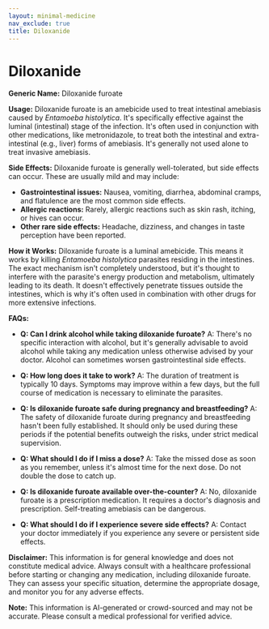 ```yaml
---
layout: minimal-medicine
nav_exclude: true
title: Diloxanide
---
```


# Diloxanide

**Generic Name:** Diloxanide furoate

**Usage:** Diloxanide furoate is an amebicide used to treat intestinal amebiasis caused by *Entamoeba histolytica*.  It's specifically effective against the luminal (intestinal) stage of the infection.  It's often used in conjunction with other medications, like metronidazole, to treat both the intestinal and extra-intestinal (e.g., liver) forms of amebiasis.  It's generally not used alone to treat invasive amebiasis.

**Side Effects:** Diloxanide furoate is generally well-tolerated, but side effects can occur. These are usually mild and may include:

* **Gastrointestinal issues:** Nausea, vomiting, diarrhea, abdominal cramps, and flatulence are the most common side effects.
* **Allergic reactions:**  Rarely, allergic reactions such as skin rash, itching, or hives can occur.
* **Other rare side effects:**  Headache, dizziness, and changes in taste perception have been reported.

**How it Works:** Diloxanide furoate is a luminal amebicide.  This means it works by killing *Entamoeba histolytica* parasites residing in the intestines.  The exact mechanism isn't completely understood, but it's thought to interfere with the parasite's energy production and metabolism, ultimately leading to its death.  It doesn't effectively penetrate tissues outside the intestines, which is why it's often used in combination with other drugs for more extensive infections.

**FAQs:**

* **Q: Can I drink alcohol while taking diloxanide furoate?** A: There's no specific interaction with alcohol, but it's generally advisable to avoid alcohol while taking any medication unless otherwise advised by your doctor. Alcohol can sometimes worsen gastrointestinal side effects.

* **Q: How long does it take to work?** A: The duration of treatment is typically 10 days.  Symptoms may improve within a few days, but the full course of medication is necessary to eliminate the parasites.

* **Q: Is diloxanide furoate safe during pregnancy and breastfeeding?** A:  The safety of diloxanide furoate during pregnancy and breastfeeding hasn't been fully established.  It should only be used during these periods if the potential benefits outweigh the risks, under strict medical supervision.

* **Q: What should I do if I miss a dose?** A: Take the missed dose as soon as you remember, unless it's almost time for the next dose.  Do not double the dose to catch up.

* **Q: Is diloxanide furoate available over-the-counter?** A: No, diloxanide furoate is a prescription medication. It requires a doctor's diagnosis and prescription.  Self-treating amebiasis can be dangerous.

* **Q: What should I do if I experience severe side effects?** A: Contact your doctor immediately if you experience any severe or persistent side effects.


**Disclaimer:** This information is for general knowledge and does not constitute medical advice.  Always consult with a healthcare professional before starting or changing any medication, including diloxanide furoate.  They can assess your specific situation, determine the appropriate dosage, and monitor you for any adverse effects.


**Note:** This information is AI-generated or crowd-sourced and may not be accurate. Please consult a medical professional for verified advice.